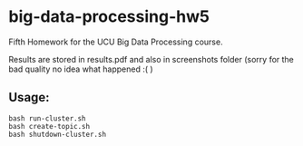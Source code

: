 # big-data-processing-hw5
Fifth Homework for the UCU Big Data Processing course.

Results are stored in results.pdf and also in screenshots folder (sorry for the bad quality no idea what happened :( )

## Usage:
```
bash run-cluster.sh
bash create-topic.sh
bash shutdown-cluster.sh
```
